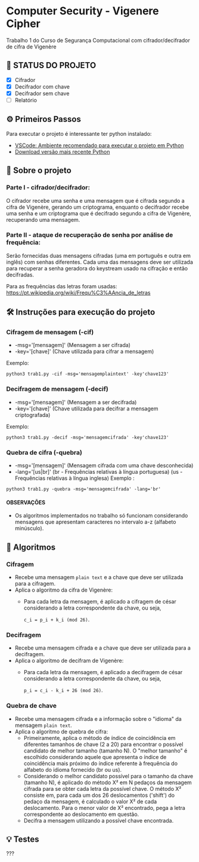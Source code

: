 # Computer Security - Vigenere Cipher

Trabalho 1 do Curso de Segurança Computacional com cifrador/decifrador de cifra de Vigenère

## 🚧 STATUS DO PROJETO
- [x] Cifrador
- [x] Decifrador com chave
- [x] Decifrador sem chave
- [ ] Relatório

## ⚙️ Primeiros Passos

Para executar o projeto é interessante ter python instalado:

- [VSCode: Ambiente recomendado para executar o projeto em Python](https://code.visualstudio.com/download)
- [Download versão mais recente Python](https://www.python.org/downloads/)

## 🚀 Sobre o projeto
### Parte I - cifrador/decifrador: 
O cifrador recebe uma senha e uma mensagem que é cifrada segundo a cifra de Vigenère,
gerando um criptograma, enquanto o decifrador recebe uma senha e um criptograma que é
decifrado segundo a cifra de Vigenère, recuperando uma mensagem.

### Parte II - ataque de recuperação de senha por análise de frequência: 
Serão fornecidas duas mensagens cifradas (uma em português e outra em inglês) com senhas
diferentes. Cada uma das mensagens deve ser utilizada para recuperar a senha geradora do
keystream usado na cifração e então decifradas.

Para as frequências das letras foram usadas: https://pt.wikipedia.org/wiki/Frequ%C3%AAncia_de_letras 


## 🛠 Instruções para execução do projeto

### Cifragem de mensagem (-cif)
- -msg='[mensagem]' (Mensagem a ser cifrada)
- -key='[chave]' (Chave utilizada para cifrar a mensagem)

Exemplo:
```
python3 trab1.py -cif -msg='mensagemplaintext' -key'chave123'
``` 

### Decifragem de mensagem (-decif)
- -msg='[mensagem]' (Mensagem a ser decifrada)
- -key='[chave]' (Chave utilizada para decifrar a mensagem criptografada)

Exemplo:
```
python3 trab1.py -decif -msg='mensagemcifrada' -key'chave123'
```

### Quebra de cifra (-quebra)

- -msg='[mensagem]' (Mensagem cifrada com uma chave desconhecida)
- -lang='[us|br]' (br - Frequências relativas à língua portuguesa)
                  (us - Frequências relativas à língua inglesa)
Exemplo :
```
python3 trab1.py -quebra -msg='mensagemcifrada' -lang='br'
```

#### OBSERVAÇÕES
- Os algoritmos implementados no trabalho só funcionam considerando mensagens que apresentam caracteres no intervalo a-z (alfabeto minúsculo).

## 💜 Algoritmos
### Cifragem
- Recebe uma mensagem ```plain text``` e a chave que deve ser utilizada para a cifragem.
- Aplica o algoritmo da cifra de Vigenère:
    - Para cada letra da mensagem, é aplicado a cifragem de césar considerando a letra correspondente da chave, ou seja, 
      
      ```c_i = p_i + k_i (mod 26)```.

### Decifragem
- Recebe uma mensagem cifrada e a chave que deve ser utilizada para a decifragem.
- Aplica o algoritmo de decifram de Vigenère:
    - Para cada letra da mensagem, é aplicado a decifragem de césar considerando a letra correspondente da chave, ou seja, 
      
      ```p_i = c_i - k_i + 26 (mod 26)```.

### Quebra de chave
- Recebe uma mensagem cifrada e a informação sobre o "idioma" da mensagem ```plain text```.
- Aplica o algoritmo de quebra de cifra:
    - Primeiramente, aplica o método de índice de coincidência em diferentes tamanhos de chave (2 a 20) para encontrar o possível candidato de melhor tamanho (tamanho N). O "melhor tamanho" é escolhido considerando aquele que apresenta o índice de coincidência mais próximo do índice referente à frequência do alfabeto do idioma fornecido (br ou us).
    - Considerando o melhor candidato possível para o tamanho da chave (tamanho N), é aplicado do método X² em N pedaços da mensagem cifrada para se obter cada letra da possível chave. O método X² consiste em, para cada um dos 26 deslocamentos ('shift') do pedaço da mensagem, é calculado o valor X² de cada deslocamento. Para o menor valor de X² encontrado, pega a letra correspondente ao deslocamento em questão. 
    - Decifra a mensagem utilizando a possível chave encontrada.

## 💡 Testes
???
